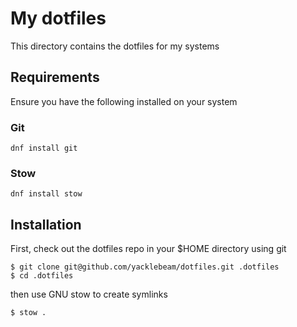 # My dotfiles

This directory contains the dotfiles for my systems

## Requirements

Ensure you have the following installed on your system

### Git

```
dnf install git
```

### Stow

```
dnf install stow
```

## Installation

First, check out the dotfiles repo in your $HOME directory using git

```
$ git clone git@github.com/yacklebeam/dotfiles.git .dotfiles
$ cd .dotfiles
```

then use GNU stow to create symlinks

```
$ stow .
```

